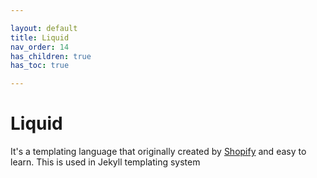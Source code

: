 ```yaml
---

layout: default
title: Liquid
nav_order: 14
has_children: true
has_toc: true

---
```


# Liquid

It's a templating language that originally created by [Shopify](https://shopify.dev/docs/themes/liquid/reference/basics) and easy to learn. This is used in Jekyll templating system